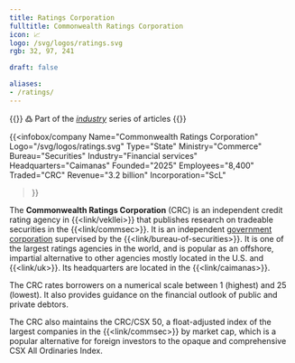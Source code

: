 ```yaml
---
title: Ratings Corporation
fulltitle: Commonwealth Ratings Corporation
icon: 📈
logo: /svg/logos/ratings.svg
rgb: 32, 97, 241

draft: false

aliases:
- /ratings/
---
```

{{<note>}}
߷ Part of the *[industry](/industry/)* series of articles
{{</note>}}

{{<infobox/company
	 Name="Commonwealth Ratings Corporation"
	 Logo="/svg/logos/ratings.svg"
	 Type="State"
	 Ministry="Commerce"
	 Bureau="Securities"
	 Industry="Financial services"
	 Headquarters="Caimanas"
	 Founded="2025"
	 Employees="8,400"
	 Traded="CRC"
	 Revenue="3.2 billion"
	 Incorporation="ScL"
 >}}

The <span class="fi fi-min-ratings fis"></span> **Commonwealth Ratings Corporation** (CRC) is an independent credit rating agency in {{<link/vekllei>}} that publishes research on tradeable securities in the {{<link/commsec>}}. It is an independent [government corporation](/state-industry/) supervised by the {{<link/bureau-of-securities>}}. It is one of the largest ratings agencies in the world, and is popular as an offshore, impartial alternative to other agencies mostly located in the U.S. and {{<link/uk>}}. Its headquarters are located in the {{<link/caimanas>}}.

The CRC rates borrowers on a numerical scale between 1 (highest) and 25 (lowest). It also provides guidance on the financial outlook of public and private debtors.

The CRC also maintains the CRC/CSX 50, a float-adjusted index of the largest companies in the {{<link/commsec>}} by market cap, which is a popular alternative for foreign investors to the opaque and comprehensive CSX All Ordinaries Index.

